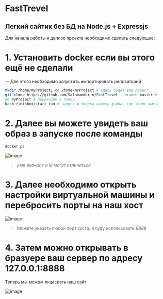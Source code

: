 # FastTrevel
Легкий сайтик без БД на Node.js + Expressjs
-
Для начала работы и деплое проекта необходимо сделать следующее:
# 1. Установить docker **если вы этого ещё не сделали**
-- Для этого необходимо запустить импортировать репозиторий
```sh
mkdir /home/myProject; cd /home/myProject # здесь будет ваш проект
git clone https://github.com/Salamander-m/FastTrevel --branch master # команда импорта
cd myProject # переходим в папку
bash finished/start iam # запуск и сборка вашего файла, где <iam> имя вашего проекта *можете не менять*
```
# 2. Далее вы можете увидеть ваш образ в запуске после команды
```sh
docker ps
```
![image](https://user-images.githubusercontent.com/74792658/230726023-533752ca-2660-42a2-aba6-1756ceb6067d.png)
> *имя вначале и id могут отличаться*
# 3. Далее необходимо открыть настройки виртуальной машины и перебросить порты на наш хост
![image](https://user-images.githubusercontent.com/74792658/230726285-41e92812-542e-40a7-a1f3-3551b8da3d5b.png)
> Можете указать любой порт хоста, я буду использовать *8888*
# 4. Затем можно открывать в бразуере ваш сервер по адресу 127.0.0.1:8888
Теперь мы можем лицезреть наш сайт

![image](https://user-images.githubusercontent.com/74792658/230726374-170fb2e9-1bc3-4941-9a45-d62a37c7967c.png)
